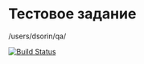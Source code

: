 # Тестовое задание

/users/dsorin/qa/

[![Build Status](https://travis-ci.org/k03mad/homework-node.svg?branch=master)](https://travis-ci.org/k03mad/homework-queue)